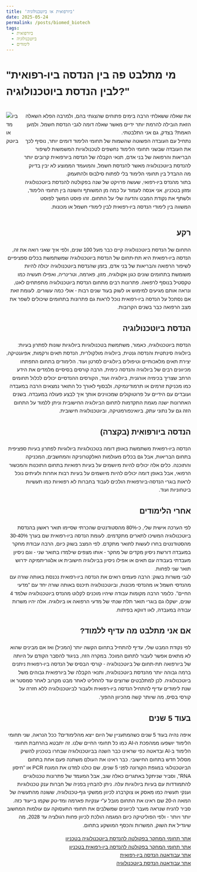 ```yaml
---
title: 'ביורפואית או ביוטכנולוגיה'
date: 2025-05-24
permalink: /posts/biomed_biotech
tags:
  - ביורפואית
  - ביוטכנולוגיה
  - לימודים
---
```

<div style="font-family:Arial, sans-serif; line-height:1.6;">
  <h1>"מי מתלבט פה בין הנדסה ביו-רפואית לבין הנדסת ביוטכנולוגיה?"</h1>
  <div style="display:flex; align-items:flex-start; flex-direction:row; margin-bottom:15px;" dir="ltr">

  <!-- תמונה משמאל -->
  <img src="https://ranbenayoun.github.io/ranbe/images/biomed_or_biotech.png" 
        alt="ביומד או ביוטק"
        style="max-width:400px; height:auto; margin-right:15px;">

  <!-- טקסט בצד ימין -->
  <div dir="rtl" style="font-family:Arial, sans-serif; line-height:1.6;">
  <p>
    את שאלה ששאלתי הרבה בימים פתוחים שהצגתי בהם, ולמרבה הפלא השאלה הזאת הובילה להרמת יותר ידיים מאשר שאלה דומה לגבי הנדסת חשמל. ולמען האמת? בצדק, גם אני התלבטתי.<br>
    נתחיל עם העובדה הפשוטה שהשמות של תחומי הלימוד דומים יותר, נוסיף לכך את העובדה שבשני תחומי הלימוד נחשפים לטכנולוגיות המשמשות לשיפור הבריאות והרפואה של בני אדם, תנאי הקבלה של הנדסה ביורפואית קרובים יותר להנדסת ביוטכנולוגיה מאשר להנדסת חשמל, והמועמד הממוצע לא יבין בדיוק מה ההבדל בין תחומי הלימוד בלי לפתוח סילבוס ולהתעמק.<br>
    בתור מהנדס ביו-רפואי, שעשה פרויקט של שנה בפקולטה להנדסת ביוטכנולוגיה ומזון בטכניון, אני אנסה לעמוד על כמה מן המשותף והשונה בין תחומי הלימוד, ולשתף את נקודת המבט והדעה שלי על התחום. זהו פוסט המשך לפוסט המשווה בין לימודי הנדסה ביו-רפואית לבין לימודי חשמל או מכונות.
  </p>
  </div>


</div>
<div dir="rtl" tyle="font-family:Arial, sans-serif; line-height:1.6;">

<h2>רקע</h2>
<p>
התחום של הנדסת ביוטכנולוגיה קיים כבר מעל 100 שנים, ולפי איך שאני רואה את זה, הנדסה ביו-רפואית היא תת-תחום של הנדסת ביוטכנולוגיה שמשתמשת בכלים ספציפיים לשיפור הרפואה והבריאות של בני אדם, בזמן שהנדסת ביוטכנולוגיה יכולה להיות משומשת בתחומים שונים כגון אקולוגיה, מזון, פארמה, וטרינריה, ואפילו תעשיה כמו טקסטיל בנוסף לרפואה. פתרונות רבים מתחום הנדסת ביוטכנולוגיה מתפתחים לאט, ונראה אותם מגיעים למימוש או לשוק בעוד שנים רבות - אולי כמה עשורים. לעומת זאת אם נסתכל על הנדסה ביו-רפואית נוכל לראות גם פתרונות בתחומים שיכולים לשפר את מצב הרפואה כבר בשנים הקרובות.
</p>

<h2>הנדסת ביוטכנולוגיה</h2>
<p>
הנדסת ביוטכנולוגיה, כאמור, משתמשת בטכנולוגיות ביולוגיות שונות לפתרון בעיות: ביולוגיה סינתטית והנדסה גנטית, ביולוגיה מולקולרית, הנדסת תאים ורקמות, אפיגנטיקה, יצירת תאים מלאכותיים וטיפולים ביולוגיים לסרטן ועוד.
הלימודים בתחום התפתחו מכיוונים רבים של ביולוגיה והנדסה כימית, הרבה קורסים בסיסיים מלמדים את הידע הרחב שצריך בכימיה אורגנית, ביולוגיה ועוד, הקורסים ההנדסיים יכולים לכלול תחומים כמו מכניקת זורמים או תרמודינמיקה, ולבסוף לאורך כל התואר נמצאים הרבה במעבדה ועובדים עם הידיים על פרוטוקולים שמכווינים אותך איך לבצע פעולה במעבדה. בשנים האחרונות ישנה מגמת התקדמות לתחום הביולוגיה החישובית וניתן ללמוד על התחום הזה גם על נתוני עתק, ביואינפורמטיקה, וביוטכנולוגיה חישובית.
</p>

<h2>הנדסה ביורפואית (בקצרה)</h2>
<p>
הנדסה ביו-רפואית משתמשת באופן דומה בטכנולוגיות ביולוגיות לפתרון בעיות ספציפית בתחום הבריאות, אבל גם בכלים מעולמות האלקטרוניקה והמחשבים, המכניקה והתוכנה. כלים אלה יכולים להיות מיושמים על בעיות רפואיות בתחום התוכנות והמכשור הרפואי, אבל באופן דומה יכולים להיות מיושמים על בעיות רבות אחרות ולעיתים נוכל לראות בוגרי הנדסה-ביורפואית הולכים לעבוד בחברות לא רפואיות כמו תעשיות ביטחוניות ועוד.
</p>

<h2>אחרי הלימודים</h2>
<p>
לפי הערכה אישית שלי, כ-80% מהסטודנטים שהכרתי שסיימו תואר ראשון בהנדסת ביוטכנולוגיה המשיכו לתארים מתקדמים. לעומת הנדסה ביו-רפואית שם בערך 30-40% מהסטודנטים בחרו לעשות לתואר מתקדם. לפי המצב בשוק כיום, הרבה עבודת מחקר במעבדה דורשת ניסיון מקדים של מחקר - אותו מצפים שילמדו בתואר שני - וגם ניסיון מעבדתי בעבודה עם תאים או אפילו ניסיון בביולוגיה חישובית או אלגוריתמיקה ידרוש תואר שני לפחות.
<br>
לגבי משרות בשוק: הרבה פעמים רואים את הנדסה ביו-רפואית נכנסת באותה שורה עם מהנדסי חשמל או מהנדסי מכונות, וביוטכנולוגיה תיכנס באותה שורה יחד עם "מדעי החיים". כלומר הרבה מקומות עבודה שיהיו מוכנים לקלוט מהנדס ביוטכנולוגיה שלמד 4 שנים, ישקלו גם בוגרי תואר תלת שנתי של מדעי הרפואה או ביולוגיה. אלה יהיו משרות עבודה במעבדה, לאו דווקא בפיתוח.
</p>

<h2>אם אני מתלבט מה עדיף ללמוד?</h2>
<p>
לפי נקודת המבט שלי, עדיף להתחיל בתחום הקשה יותר (המכיל) ואז אם מבינים שהוא לא מתאים אפשר לעבור לתחום המוכל. במקרה הזה, בניגוד להסבר הקודם על היותה של ביורפואה תת-תחום של ביוטכנולוגיה - קורסי הבסיס של הנדסה ביו-רפואית ניתנים ברמה גבוהה יותר מהנדסת ביוטכנולוגיה, ותנאי הקבלה של ביורפואית גבוהים משל ביוטכנולוגיה. לכן למתלבטים שרוצים עוד להחליט לאחר מבט מקרוב לאחר סמסטר או שנת לימודים עדיף להתחיל הנדסה ביו-רפואית ולעבור לביוטכנולוגיה ללא חזרה על קורסי בסיס, מה שיותר קשה מהכיוון ההפוך.
</p>

<h2>בעוד 5 שנים</h2>
<p>
איפה נהיה בעוד 5 שנים כשהמתעניין של היום ייצא מהלימודים? ככל הנראה, שני תחומי הלימוד יושפעו ממהפכת ה-AI כמו כל תחומי החיים שלנו. זה יתבטא בהרחבת תחומי הלימוד ב-AI ובדאטה כפי שראינו כבר השנה בביוטכנולוגיה שבחרו בטכניון להשיק מסלול חדש בתחום החישובי. כבר ראינו את העולם משתנה פעם אחת בתחום הביוטכנולוגי במגפת הקורונה לפני 5 שנים, שם כולנו למדנו את המונח PCR או "חיסון RNA", וסביר שניתקל באתגרים כאלה שוב, אבל המעמד של פתרונות טכנולוגיים להתמודדות עם בעיות ביולוגיות עלה. ניתן להבחין בפניה של חברות ענק טכנולוגיות וענקי תעשיה כמו מאסק או צוקרברג לכיוון ממשקי גוף-טכנולוגיה, ששונה מהתעשיה של המאה ה-20 שם ראינו את התחום מובל ע"י ענקיות פארמה ומד-טק שקמו בייעוד כזה. סביר להניח שנראה מעבר לכיוונים שמשלבים את תחומי התעסוקה עם עולמות המחשוב יותר ויותר - ולפי הפוליטיקה כיום המגמה הולכת לכיוון פחות רגולציה עד 2028, מה שיגדיל את השוק, המשרות והכסף המושקע בתחום.
</p>

<p>
<a href="https://biotech.technion.ac.il/%d7%aa%d7%97%d7%95%d7%9e%d7%99-%d7%9e%d7%97%d7%a7%d7%a8-2/" target="_blank">אתר תחומי המחקר בפקולטה להנדסת ביוטכנולוגיה בטכניון</a><br>
<a href="https://bme.technion.ac.il/%d7%aa%d7%97%d7%95%d7%9e%d7%99-%d7%9e%d7%97%d7%a7%d7%a8/" target="_blank">אתר תחומי המחקר בפקולטה להנדסה ביו-רפואית בטכניון</a><br>
<a href="https://avodata.labor.gov.il/Academic/1386" target="_blank">אתר עבודאטה הנדסה ביו-רפואית</a><br>
<a href="https://avodata.labor.gov.il/Academic/1393" target="_blank">אתר עבודאטה הנדסת ביוטכנולוגיה</a>
</p>

</div>